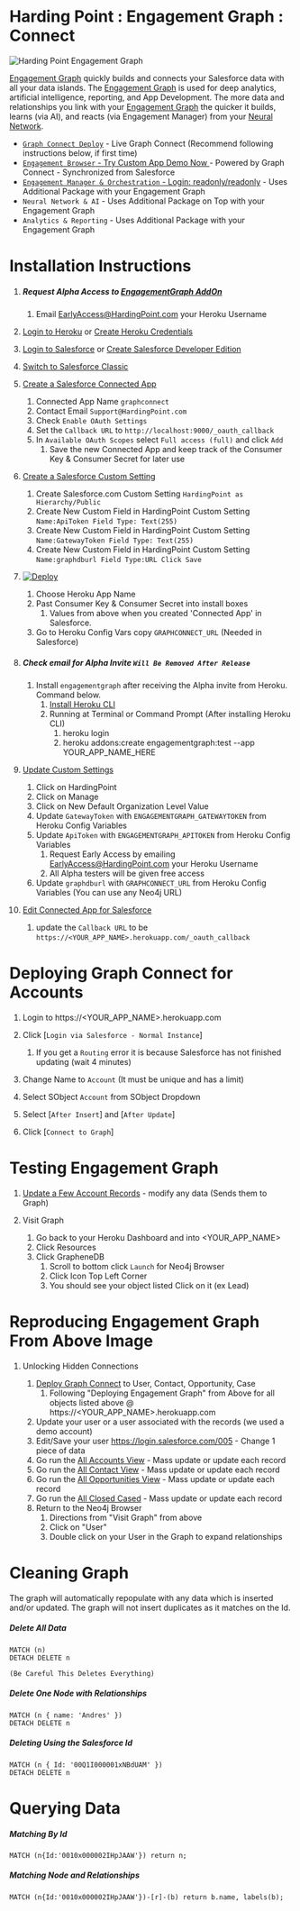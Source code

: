 # Harding Point : Engagement Graph : Connect
 

![Harding Point Engagement Graph](https://static.wixstatic.com/media/983560_7563ad3d347646e1a792e19a2c14e44c~mv2_d_2754_1836_s_2.png/v1/fill/w_1545,h_1030,al_c,usm_0.66_1.00_0.01/983560_7563ad3d347646e1a792e19a2c14e44c~mv2_d_2754_1836_s_2.png "Harding Point Graph Connect")


[Engagement Graph](http://www.HardingPoint.com) quickly builds and connects your Salesforce data with all your data 
islands.  The [Engagement Graph](http://www.HardingPoint.com) is used for deep analytics, artificial intelligence, 
reporting, and App Development. The more data and relationships you link with your [Engagement Graph](http://www.HardingPoint.com) 
the quicker it builds, learns (via AI), and reacts (via Engagement Manager) from your [Neural Network](http://www.HardingPoint.com).

* [`Graph Connect Deploy`](https://engagementgraph.herokuapp.com/) - Live Graph Connect  (Recommend following instructions below, if first time)
* [`Engagement Browser` - Try Custom App Demo Now ](https://engagementbrowser.herokuapp.com/?neoid=0011I000003ExJzQAK) - Powered by Graph Connect - Synchronized from Salesforce
* [`Engagement Manager & Orchestration` - Login: readonly/readonly](http://engage.hardingpoint.com/) - Uses Additional Package with your Engagement Graph
* `Neural Network & AI` - Uses Additional Package on Top with your Engagement Graph
* `Analytics & Reporting` - Uses Additional Package with your Engagement Graph

# Installation Instructions

1. ##### Request Alpha Access to [EngagementGraph AddOn](https://elements.heroku.com/addons/engagementgraph)
    1. Email EarlyAccess@HardingPoint.com your Heroku Username

1. <a href="https://id.heroku.com/login" target="_new">Login to Heroku</a> or <a href="https://signup.heroku.com" target="_new">Create Heroku Credentials</a>

1. <a href="https://login.salesforce.com" target="_new">Login to Salesforce</a> or <a href="https://developer.salesforce.com/signup" target="_new">Create Salesforce Developer Edition</a>

1. <a href="https://login.salesforce.com/lightning/switcher?destination=classic" target="_new">Switch to Salesforce Classic</a>

1. <a href="https://login.salesforce.com/app/mgmt/forceconnectedapps/forceAppEdit.apexp" target="_new">Create a Salesforce Connected App</a>
    1. Connected App Name `graphconnect`
    1. Contact Email `Support@HardingPoint.com`
    1. Check `Enable OAuth Settings`
    1. Set the `Callback URL` to `http://localhost:9000/_oauth_callback`
    1. In `Available OAuth Scopes` select `Full access (full)` and click `Add`
        1. Save the new Connected App and keep track of the Consumer Key & Consumer Secret for later use
        
1. <a href="https://login.salesforce.com/setup/ui/listCustomSettings.apexp" target="_new">Create a Salesforce Custom Setting</a>
    1. Create Salesforce.com Custom Setting `HardingPoint as Hierarchy/Public`
    1. Create New Custom Field in HardingPoint Custom Setting `Name:ApiToken Field Type: Text(255)`
    1. Create New Custom Field in HardingPoint Custom Setting `Name:GatewayToken Field Type: Text(255)`
    1. Create New Custom Field in HardingPoint Custom Setting `Name:graphdburl Field Type:URL Click Save`
    <!-- 1. Create New Custom Field in HardingPoint Custom Setting `Name:APIURL Field Type: URL` -->

1. [![Deploy](https://www.herokucdn.com/deploy/button.svg)](https://heroku.com/deploy)

    1. Choose Heroku App Name
    1. Past Consumer Key & Consumer Secret into install boxes
        1. Values from above when you created 'Connected App' in Salesforce.
    1. Go to Heroku Config Vars copy `GRAPHCONNECT_URL`  (Needed in Salesforce)

1. ##### Check email for Alpha Invite `Will Be Removed After Release`
    1. Install `engagementgraph` after receiving the Alpha invite from Heroku.  Command below.
        1. [Install Heroku CLI](https://devcenter.heroku.com/articles/heroku-cli#download-and-install)
        1. Running at Terminal or Command Prompt (After installing Heroku CLI)
            1. heroku login
            1. heroku addons:create engagementgraph:test --app YOUR_APP_NAME_HERE

1. <a href="https://login.salesforce.com/setup/ui/listCustomSettings.apexp" target="_new">Update Custom Settings</a>
    1. Click on HardingPoint
    1. Click on Manage
    1. Click on New Default Organization Level Value
    1. Update `GatewayToken` with `ENGAGEMENTGRAPH_GATEWAYTOKEN` from Heroku Config Variables
    1. Update `ApiToken` with `ENGAGEMENTGRAPH_APITOKEN` from Heroku Config Variables
        1. Request Early Access by emailing EarlyAccess@HardingPoint.com your Heroku Username 
        1. All Alpha testers will be given free access
    1. Update `graphdburl` with `GRAPHCONNECT_URL` from Heroku Config Variables (You can use any Neo4j URL)
    <!-- 1. Update `APIURL` with `ENGAGEMENTGRAPH_APIURL` from Heroku Config Variables -->
        
1. <a href="https://login.salesforce.com/02u" target="_new">Edit Connected App for Salesforce</a>
    1. update the `Callback URL` to be `https://<YOUR_APP_NAME>.herokuapp.com/_oauth_callback`

# Deploying Graph Connect for Accounts

1. Login to https://<YOUR_APP_NAME>.herokuapp.com

1. Click [`Login via Salesforce - Normal Instance`]

    1. If you get a `Routing` error it is because Salesforce has not finished updating (wait 4 minutes)
    
1. Change Name to `Account` (It must be unique and has a limit)

1. Select SObject `Account` from SObject Dropdown

1. Select [`After Insert`] and [`After Update`]

1. Click [`Connect to Graph`]


# Testing Engagement Graph
    
1. <a href="https://login.salesforce.com/001" target="_new">Update a Few Account Records</a> - modify any data (Sends them to Graph)

1. Visit Graph
    
    1. Go back to your Heroku Dashboard and into <YOUR_APP_NAME>
    1. Click Resources
    1. Click GrapheneDB
        1. Scroll to bottom click `Launch` for Neo4j Browser
        1. Click Icon Top Left Corner
        1. You should see your object listed Click on it (ex Lead)
        
        
# Reproducing Engagement Graph From Above Image
    
1. Unlocking Hidden Connections

    1. [Deploy Graph Connect](http://www.HardingPoint.com) to User, Contact, Opportunity, Case
        1. Following "Deploying Engagement Graph" from Above for all objects listed above @ https://<YOUR_APP_NAME>.herokuapp.com
    1. Update your user or a user associated with the records (we used a demo account)
    1. Edit/Save your user <a href="All Users" target="_new">https://login.salesforce.com/005</a> - Change 1 piece of data
    1. Go run the <a href="https://login.salesforce.com/001" target="_new">All Accounts View</a> - Mass update or update each record
    1. Go run the <a href="https://login.salesforce.com/003" target="_new">All Contact View</a> - Mass update or update each record
    1. Go run the <a href="https://login.salesforce.com/006" target="_new">All Opportunities View</a> - Mass update or update each record
    1. Go run the <a href="https://login.salesforce.com/500" target="_new">All Closed Cased</a> - Mass update or update each record
    1. Return to the Neo4j Browser 
        1. Directions from "Visit Graph" from above
        1. Click on "User"
        1. Double click on your User in the Graph to expand relationships
        
        
# Cleaning Graph

The graph will automatically repopulate with any data which is inserted and/or updated. The graph will not insert 
duplicates as it matches on the Id.

##### Delete All Data
    MATCH (n)
    DETACH DELETE n
    
    (Be Careful This Deletes Everything)
    
##### Delete One Node with Relationships
    MATCH (n { name: 'Andres' })
    DETACH DELETE n
    
##### Deleting Using the Salesforce Id
    
    MATCH (n { Id: '00Q1I000001xNBdUAM' })
    DETACH DELETE n
    
# Querying Data

##### Matching By Id

    MATCH (n{Id:'0010x000002IHpJAAW'}) return n;

##### Matching Node and Relationships

    MATCH (n{Id:'0010x000002IHpJAAW'})-[r]-(b) return b.name, labels(b);
   

    
